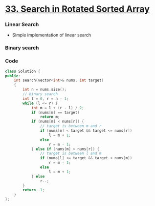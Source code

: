 # [33. Search in Rotated Sorted Array](https://leetcode.com/problems/search-in-rotated-sorted-array/)

### Linear Search

-   Simple implementation of linear search

### Binary search

### Code

```cpp
class Solution {
public:
    int search(vector<int>& nums, int target)
    {
        int n = nums.size();
        // binary search
        int l = 0, r = n - 1;
        while (l <= r) {
            int m = l + (r - l) / 2;
            if (nums[m] == target)
                return m;
            if (nums[m] < nums[r]) {
                // target is between m and r
                if (nums[m] < target && target <= nums[r])
                    l = m + 1;
                else
                    r = m - 1;
            } else if (nums[m] > nums[r]) {
                // target is between l and m
                if (nums[l] <= target && target < nums[m])
                    r = m - 1;
                else
                    l = m + 1;
            } else
                r--;
        }
        return -1;
    }
};
```
